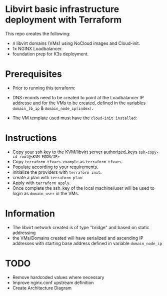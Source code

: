 # Libvirt basic infrastructure deployment with Terraform


This repo creates the following:

* n libvirt domains (VMs) using NoCloud images and Cloud-init.
* 1x NGINX Loadbalancer.
* foundation prep for K3s deployment. 


# Prerequisites

* Prior to running this terraform:
 -  DNS records need to be created to point at the Loadbalancer IP addresse and for the VMs to be created, defined in the variables `domain_lb_ip` & `domain_node_ip[index]`.

 -  The VM template used must have the `cloud-init installed`:

# Instructions

* Copy your ssh key to the KVM/libvirt server authorized_keys `ssh-copy-id root@<KVM FQDN/IP>`
* Copy `terraform.tfvars.example` as `terraform.tfvars`.
* Populate according to your requirements.
* initialize the providers with `terraform init`.
* create a plan with `terraform plan`.
* Apply with `terraform apply`.
* Once complete the ssh_key of the local machine/user will be used to login as `domain_user` in the VMs.

# Information

* The libvirt network created is of type "bridge" and based on static addressing
* the VMs/Domains created will have serialized and ascending IP addresses with starting base address defined in variable `domain_node_ip`


# TODO
* Remove hardcoded values where necessary
* Improve nginx.conf upstream definition
* Create Architecture Diagram